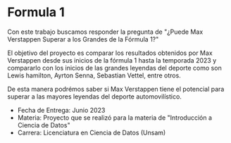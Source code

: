 # Formula 1

Con este trabajo buscamos responder la pregunta de "¿Puede Max Verstappen Superar a los Grandes de la Fórmula 1?"

El objetivo del proyecto es comparar los resultados obtenidos por Max Verstappen desde sus inicios de la fórmula 1 hasta la temporada 2023 y compararlo con los inicios de las grandes leyendas del deporte como son Lewis hamilton, Ayrton Senna, Sebastian Vettel, entre otros. 

De esta manera podrémos saber si Max Verstappen tiene el potencial para superar a las mayores leyendas del deporte automovilístico. 

- Fecha de Entrega: Junio 2023
- Materia: Proyecto que se realizó para la materia de "Introducción a Ciencia de Datos"
- Carrera: Licenciatura en Ciencia de Datos (Unsam)


